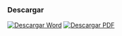 
### Descargar

<a href="#"><img src="../imagenes/icono-word.png" alt="Descargar Word"></a> <a href="reglamento-parques-jardines-paseos-publicos.pdf"><img src="../imagenes/icono-pdf.png" alt="Descargar PDF"></a>
